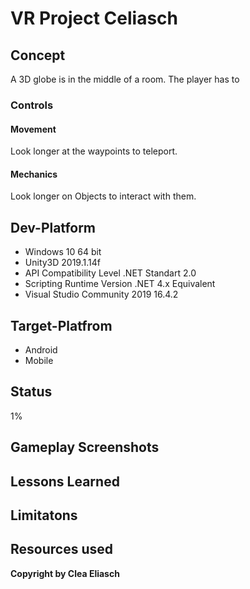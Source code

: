 # VR Project Celiasch

## Concept
A 3D globe is in the middle of a room. The player has to 
  
### Controls
#### Movement
Look longer at the waypoints to teleport.
#### Mechanics
Look longer on Objects to interact with them.

## Dev-Platform
 + Windows 10 64 bit 
 + Unity3D 2019.1.14f
 + API Compatibility Level .NET Standart 2.0
 + Scripting Runtime Version .NET 4.x Equivalent
 + Visual Studio Community 2019 16.4.2
 
## Target-Platfrom
 + Android
 + Mobile

## Status
1%

## Gameplay Screenshots

## Lessons Learned

## Limitatons

## Resources used

**Copyright by Clea Eliasch**